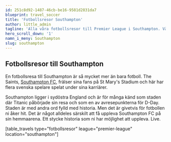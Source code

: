 ```yaml
---
id: 251c8d92-1487-46cb-be16-9581d2831da7
blueprint: travel_soccer
title: 'Fotbollsresor Southampton'
author: little_admin
tagline: 'Alla våra fotbollsresor till Premier League i Southampton. Välj din match med biljett, hotell & flyg nedan.'
hero_scroll_down: '1'
namn_i_meny: Southampton
slug: southampton
---
```

<h2>Fotbollsresor till Southampton</h2>
<p>En fotbollsresa till Southampton är så mycket mer än bara fotboll. The Saints, <a href="https://olka.se/fotbollsresor/premier-league/southampton/southampton-fc/">Southampton FC</a>, frälser sina fans på St Mary's Stadium och här har flera svenska spelare spelat under sina karriärer.</p>
<p>Southampton ligger i sydöstra England och är för många känd som staden där Titanic påbörjade sin resa och som en av avresepunkterna för D-Day. Staden är med andra ord fylld med historia. Men det är givetvis för fotbollen ni åker hit. Det är något alldeles särskilt att få uppleva Southampton FC på sin hemmaarena. Ett stycke historia som ni har möjlighet att uppleva. Live.</p>
<p>[table_travels type="fotbollsresor" league="premier-league" location="southampton"]</p>
